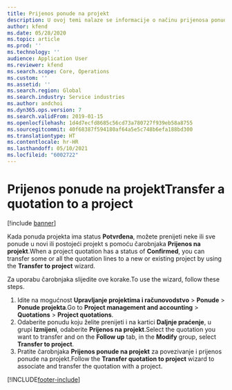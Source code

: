 ```yaml
---
title: Prijenos ponude na projekt
description: U ovoj temi nalaze se informacije o načinu prijenosa ponude na novi ili postojeći projekt.
author: kfend
ms.date: 05/28/2020
ms.topic: article
ms.prod: ''
ms.technology: ''
audience: Application User
ms.reviewer: kfend
ms.search.scope: Core, Operations
ms.custom: ''
ms.assetid: ''
ms.search.region: Global
ms.search.industry: Service industries
ms.author: andchoi
ms.dyn365.ops.version: 7
ms.search.validFrom: 2019-01-15
ms.openlocfilehash: 1d4d7ecfd8685c56cd73a780727f939eb58a8755
ms.sourcegitcommit: 40f68387f594180af64a5e5c748b6efa188bd300
ms.translationtype: HT
ms.contentlocale: hr-HR
ms.lasthandoff: 05/10/2021
ms.locfileid: "6002722"
---
```

# <a name="transfer-a-quotation-to-a-project"></a><span data-ttu-id="b6299-103">Prijenos ponude na projekt</span><span class="sxs-lookup"><span data-stu-id="b6299-103">Transfer a quotation to a project</span></span>

[!include [banner](../includes/banner.md)]

<span data-ttu-id="b6299-104">Kada ponuda projekta ima status **Potvrđena**, možete prenijeti neke ili sve ponude u novi ili postojeći projekt s pomoću čarobnjaka **Prijenos na projekt**.</span><span class="sxs-lookup"><span data-stu-id="b6299-104">When a project quotation has a status of **Confirmed**, you can transfer some or all the quotation lines to a new or existing project by using the **Transfer to project** wizard.</span></span> 

<span data-ttu-id="b6299-105">Za uporabu čarobnjaka slijedite ove korake.</span><span class="sxs-lookup"><span data-stu-id="b6299-105">To use the wizard, follow these steps.</span></span>

1. <span data-ttu-id="b6299-106">Idite na mogućnost **Upravljanje projektima i računovodstvo** > **Ponude** > **Ponude projekta**.</span><span class="sxs-lookup"><span data-stu-id="b6299-106">Go to **Project management and accounting** > **Quotations** > **Project quotations**.</span></span>
2. <span data-ttu-id="b6299-107">Odaberite ponudu koju želite prenijeti i na kartici **Daljnje praćenje**, u grupi **Izmijeni**, odaberite **Prijenos na projekt**.</span><span class="sxs-lookup"><span data-stu-id="b6299-107">Select the quotation you want to transfer and on the **Follow up** tab, in the **Modify** group, select **Transfer to project**.</span></span>
3. <span data-ttu-id="b6299-108">Pratite čarobnjaka **Prijenos ponude na projekt** za povezivanje i prijenos ponude na projekt.</span><span class="sxs-lookup"><span data-stu-id="b6299-108">Follow the **Transfer quotation to project** wizard to associate and transfer the quotation with a project.</span></span>


[!INCLUDE[footer-include](../includes/footer-banner.md)]